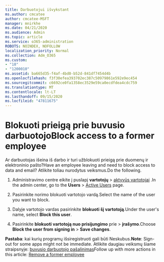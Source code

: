 ```yaml
---
title: Darbuotojui išvykstant
ms.author: cmcatee
author: cmcatee-MSFT
manager: mnirkhe
ms.date: 04/21/2020
ms.audience: Admin
ms.topic: article
ms.service: o365-administration
ROBOTS: NOINDEX, NOFOLLOW
localization_priority: Normal
ms.collection: Adm_O365
ms.custom:
- "18"
- "1200010"
ms.assetid: ba665d35-f4af-4bd0-b52d-841df7454d4b
ms.openlocfilehash: f3f30efea393702ec387c50979861e592e9ec454
ms.sourcegitcommit: c6692ce0fa1358ec3529e59ca0ecdfdea4cdc759
ms.translationtype: MT
ms.contentlocale: lt-LT
ms.lasthandoff: 09/15/2020
ms.locfileid: "47811675"
---
```

# <a name="block-access-to-a-former-employee"></a><span data-ttu-id="87fff-102">Blokuoti prieigą prie buvusio darbuotojo</span><span class="sxs-lookup"><span data-stu-id="87fff-102">Block access to a former employee</span></span>

<span data-ttu-id="87fff-103">Ar darbuotojas išeina iš darbo ir turi užblokuoti prieigą prie duomenų ir elektroninio pašto?</span><span class="sxs-lookup"><span data-stu-id="87fff-103">Have an employee leaving and need to block access to data and email?</span></span> <span data-ttu-id="87fff-104">Atlikite toliau nurodytus veiksmus.</span><span class="sxs-lookup"><span data-stu-id="87fff-104">Do the following.</span></span>
  
1. <span data-ttu-id="87fff-105">Administravimo centre eikite į puslapį **vartotojų** \> [aktyvūs vartotojai](https://go.microsoft.com/fwlink/p/?linkid=834822) .</span><span class="sxs-lookup"><span data-stu-id="87fff-105">In the admin center, go to the **Users** \> [Active Users](https://go.microsoft.com/fwlink/p/?linkid=834822) page.</span></span>

2. <span data-ttu-id="87fff-106">Pasirinkite norimo blokuoti vartotojo vardą.</span><span class="sxs-lookup"><span data-stu-id="87fff-106">Select the name of the user you want to block.</span></span>

3. <span data-ttu-id="87fff-107">Dalyje vartotojo vardas pasirinkite **blokuoti šį vartotoją**.</span><span class="sxs-lookup"><span data-stu-id="87fff-107">Under the user's name, select **Block this user**.</span></span>

4. <span data-ttu-id="87fff-108">Pasirinkite **blokuoti vartotoją nuo prisijungimo** prie \> **įrašymo**.</span><span class="sxs-lookup"><span data-stu-id="87fff-108">Choose **Block the user from signing in** \> **Save changes**.</span></span>

<span data-ttu-id="87fff-109">**Pastaba**: kai kurių programų išsiregistruoti gali būti Neskubus.</span><span class="sxs-lookup"><span data-stu-id="87fff-109">**Note**: Sign-out for some apps might not be immediate.</span></span> <span data-ttu-id="87fff-110">Atlikite daugiau veiksmų šiame straipsnyje: [buvusio darbuotojo pašalinimas](https://docs.microsoft.com/microsoft-365/admin/add-users/remove-former-employee)</span><span class="sxs-lookup"><span data-stu-id="87fff-110">Follow up with more actions in this article: [Remove a former employee](https://docs.microsoft.com/microsoft-365/admin/add-users/remove-former-employee)</span></span>